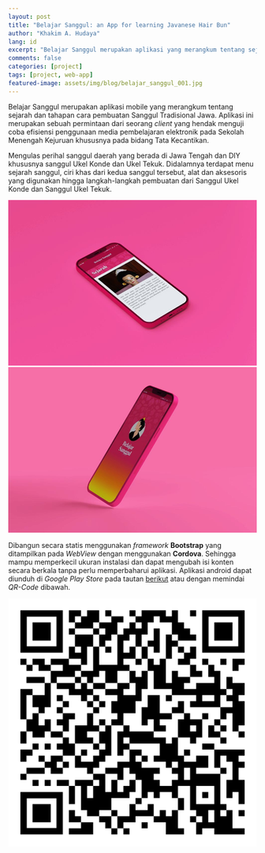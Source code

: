 ```yaml
---
layout: post
title: "Belajar Sanggul: an App for learning Javanese Hair Bun"
author: "Khakim A. Hudaya"
lang: id
excerpt: "Belajar Sanggul merupakan aplikasi yang merangkum tentang sejarah dan tahapan cara pembuatan Sanggul Tradisional Jawa. Aplikasi ini merupakan sebuah permintaan dari seorang client yang hendak menguji coba efisiensi penggunaan media pembelajaran elektronik pada Sekolah Menengah Kejuruan khususnya pada bidang Tata Kecantikan."
comments: false
categories: [project]
tags: [project, web-app]
featured-image: assets/img/blog/belajar_sanggul_001.jpg
---
```


Belajar Sanggul merupakan aplikasi mobile yang merangkum tentang sejarah dan tahapan cara pembuatan Sanggul Tradisional Jawa. Aplikasi ini merupakan sebuah permintaan dari seorang *client* yang hendak menguji coba efisiensi penggunaan media pembelajaran elektronik pada Sekolah Menengah Kejuruan khususnya pada bidang Tata Kecantikan.

Mengulas perihal sanggul daerah yang berada di Jawa Tengah dan DIY khususnya sanggul Ukel Konde dan Ukel Tekuk. Didalamnya terdapat menu sejarah sanggul, ciri khas dari kedua sanggul tersebut, alat dan aksesoris yang digunakan hingga langkah-langkah pembuatan dari Sanggul Ukel Konde dan Sanggul Ukel Tekuk.

<img src="/assets/img/blog/belajar_sanggul_001.jpg" title="Tangkapan layar Pada Halaman Sejarah - Aplikasi Belajar Sanggul" class="img">
<img src="/assets/img/blog/belajar_sanggul_002.jpg" title="Tangkapan layar Utama Aplikasi Belajar Sanggul" class="img">

Dibangun secara statis menggunakan *framework* **Bootstrap** yang ditampilkan pada *WebView* dengan menggunakan **Cordova**. Sehingga mampu memperkecil ukuran instalasi dan dapat mengubah isi konten secara berkala tanpa perlu memperbaharui aplikasi. Aplikasi android dapat diunduh di *Google Play Store* pada tautan <a href="https://play.google.com/store/apps/details?id=com.melonkotak.belajarsanggul" target="_blank">berikut</a> atau dengan memindai *QR-Code* dibawah. 


<p class="text-center">
<img src="/assets/img/blog/barcode_belajarsanggul.png" title="Scan untuk meng-install aplikasi android - Belajar Sanggul" class="qr-code">
</p>
